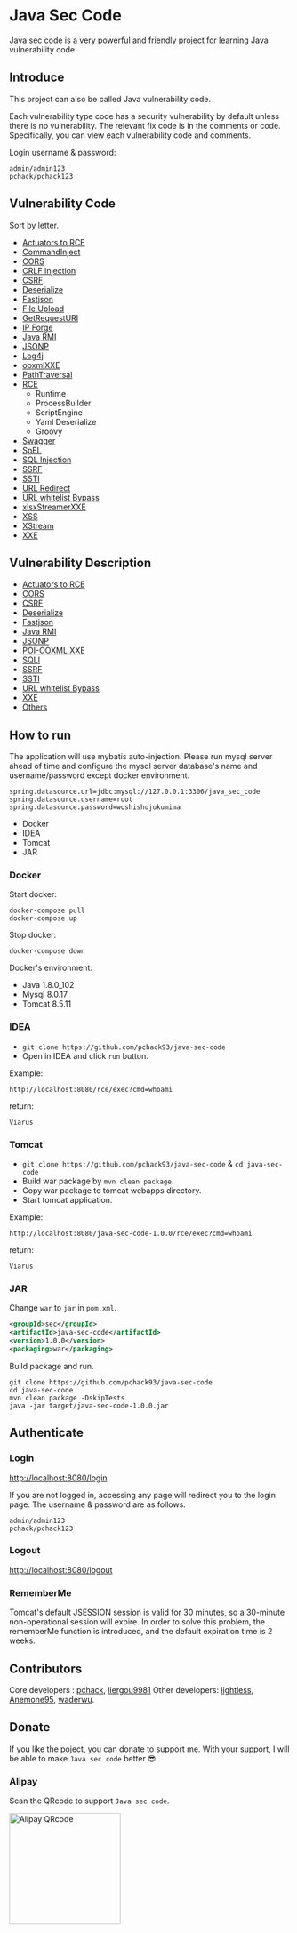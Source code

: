 # Java Sec Code


Java sec code is a very powerful and friendly project for learning Java vulnerability code.


## Introduce

This project can also be called Java vulnerability code. 

Each vulnerability type code has a security vulnerability by default unless there is no vulnerability. The relevant fix code is in the comments or code. Specifically, you can view each vulnerability code and comments.

Login username & password:

```
admin/admin123
pchack/pchack123
```


## Vulnerability Code

Sort by letter.

- [Actuators to RCE](https://github.com/pchack93/java-sec-code/blob/master/src/main/resources/logback-online.xml)
- [CommandInject](https://github.com/pchack93/java-sec-code/blob/master/src/main/java/org/pchack/controller/CommandInject.java)
- [CORS](https://github.com/pchack93/java-sec-code/blob/master/src/main/java/org/pchack/controller/CORS.java)
- [CRLF Injection](https://github.com/pchack93/java-sec-code/blob/master/src/main/java/org/pchack/controller/CRLFInjection.java)
- [CSRF](https://github.com/pchack93/java-sec-code/blob/master/src/main/java/org/pchack/security/WebSecurityConfig.java)
- [Deserialize](https://github.com/pchack93/java-sec-code/blob/master/src/main/java/org/pchack/controller/Deserialize.java)
- [Fastjson](https://github.com/pchack93/java-sec-code/blob/master/src/main/java/org/pchack/controller/Fastjson.java)
- [File Upload](https://github.com/pchack93/java-sec-code/blob/master/src/main/java/org/pchack/controller/FileUpload.java)
- [GetRequestURI](https://github.com/pchack93/java-sec-code/blob/master/src/main/java/org/pchack/controller/GetRequestURI.java)
- [IP Forge](https://github.com/pchack93/java-sec-code/blob/master/src/main/java/org/pchack/controller/IPForge.java)
- [Java RMI](https://github.com/pchack93/java-sec-code/blob/master/src/main/java/org/pchack/RMI/Server.java)
- [JSONP](https://github.com/pchack93/java-sec-code/blob/master/src/main/java/org/pchack/controller/Jsonp.java)
- [Log4j](https://github.com/pchack93/java-sec-code/blob/master/src/main/java/org/pchack/controller/Log4j.java)
- [ooxmlXXE](https://github.com/pchack93/java-sec-code/blob/master/src/main/java/org/pchack/controller/othervulns/ooxmlXXE.java)
- [PathTraversal](https://github.com/pchack93/java-sec-code/blob/master/src/main/java/org/pchack/controller/PathTraversal.java)
- [RCE](https://github.com/pchack93/java-sec-code/blob/master/src/main/java/org/pchack/controller/Rce.java)
  - Runtime
  - ProcessBuilder
  - ScriptEngine
  - Yaml Deserialize  
  - Groovy
- [Swagger](https://github.com/pchack93/java-sec-code/blob/master/src/main/java/org/pchack/config/SwaggerConfig.java)
- [SpEL](https://github.com/pchack93/java-sec-code/blob/master/src/main/java/org/pchack/controller/SpEL.java)
- [SQL Injection](https://github.com/pchack93/java-sec-code/blob/master/src/main/java/org/pchack/controller/SQLI.java)
- [SSRF](https://github.com/pchack93/java-sec-code/blob/master/src/main/java/org/pchack/controller/SSRF.java)
- [SSTI](https://github.com/pchack93/java-sec-code/blob/master/src/main/java/org/pchack/controller/SSTI.java)
- [URL Redirect](https://github.com/pchack93/java-sec-code/blob/master/src/main/java/org/pchack/controller/URLRedirect.java)
- [URL whitelist Bypass](https://github.com/JohnSampath/JavaSecCode/blob/master/src/main/java/org/pchack/controller/URLWhiteList.java)
- [xlsxStreamerXXE](https://github.com/pchack93/java-sec-code/blob/master/src/main/java/org/pchack/controller/othervulns/xlsxStreamerXXE.java)
- [XSS](https://github.com/pchack93/java-sec-code/blob/master/src/main/java/org/pchack/controller/XSS.java)
- [XStream](https://github.com/pchack93/java-sec-code/blob/master/src/main/java/org/pchack/controller/XStreamRce.java)
- [XXE](https://github.com/pchack93/java-sec-code/blob/master/src/main/java/org/pchack/controller/XXE.java)



## Vulnerability Description

- [Actuators to RCE](https://github.com/pchack93/java-sec-code/wiki/Actuators-to-RCE)
- [CORS](https://github.com/pchack93/java-sec-code/wiki/CORS)
- [CSRF](https://github.com/pchack93/java-sec-code/wiki/CSRF)
- [Deserialize](https://github.com/pchack93/java-sec-code/wiki/Deserialize)
- [Fastjson](https://github.com/pchack93/java-sec-code/wiki/Fastjson)
- [Java RMI](https://github.com/pchack93/java-sec-code/wiki/Java-RMI)
- [JSONP](https://github.com/pchack93/java-sec-code/wiki/JSONP)
- [POI-OOXML XXE](https://github.com/pchack93/java-sec-code/wiki/Poi-ooxml-XXE)
- [SQLI](https://github.com/pchack93/java-sec-code/wiki/SQL-Inject)
- [SSRF](https://github.com/pchack93/java-sec-code/wiki/SSRF)
- [SSTI](https://github.com/pchack93/java-sec-code/wiki/SSTI)
- [URL whitelist Bypass](https://github.com/pchack93/java-sec-code/wiki/URL-whtielist-Bypass)
- [XXE](https://github.com/pchack93/java-sec-code/wiki/XXE)
- [Others](https://github.com/pchack93/java-sec-code/wiki/others)

## How to run

The application will use mybatis auto-injection. Please run mysql server ahead of time and configure the mysql server database's name and username/password except docker environment.

``` 
spring.datasource.url=jdbc:mysql://127.0.0.1:3306/java_sec_code
spring.datasource.username=root
spring.datasource.password=woshishujukumima
```

- Docker
- IDEA
- Tomcat
- JAR

### Docker


Start docker:

``` 
docker-compose pull
docker-compose up
```


Stop docker:

```
docker-compose down
```

Docker's environment:

- Java 1.8.0_102
- Mysql 8.0.17
- Tomcat 8.5.11


### IDEA

- `git clone https://github.com/pchack93/java-sec-code`
- Open in IDEA and click `run` button.

Example:

```
http://localhost:8080/rce/exec?cmd=whoami
```

return:

```
Viarus
```

### Tomcat

- `git clone https://github.com/pchack93/java-sec-code` & `cd java-sec-code`
- Build war package by `mvn clean package`.
- Copy war package to tomcat webapps directory.
- Start tomcat application.

Example:

```
http://localhost:8080/java-sec-code-1.0.0/rce/exec?cmd=whoami
```

return:

```
Viarus
```


### JAR

Change `war` to `jar` in `pom.xml`.

```xml
<groupId>sec</groupId>
<artifactId>java-sec-code</artifactId>
<version>1.0.0</version>
<packaging>war</packaging>
```

Build package and run.

```
git clone https://github.com/pchack93/java-sec-code
cd java-sec-code
mvn clean package -DskipTests 
java -jar target/java-sec-code-1.0.0.jar
```

## Authenticate

### Login

[http://localhost:8080/login](http://localhost:8080/login)

If you are not logged in, accessing any page will redirect you to the login page. The username & password are as follows.

```
admin/admin123
pchack/pchack123
```

### Logout

[http://localhost:8080/logout](http://localhost:8080/logout)

### RememberMe

Tomcat's default JSESSION session is valid for 30 minutes, so a 30-minute non-operational session will expire. In order to solve this problem, the rememberMe function is introduced, and the default expiration time is 2 weeks.


## Contributors

Core developers : [pchack](https://github.com/pchack93), [liergou9981](https://github.com/liergou9981)
Other developers: [lightless](https://github.com/lightless233),  [Anemone95](https://github.com/Anemone95), [waderwu](https://github.com/waderwu). 


## Donate

If you like the poject, you can donate to support me. With your support, I will be able to make `Java sec code` better 😎.

### Alipay

Scan the QRcode to support `Java sec code`.

<img title="Alipay QRcode" src="https://aliyun-testaaa.oss-cn-shanghai.aliyuncs.com/alipay_qr.png" width="200">
